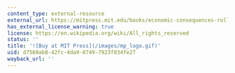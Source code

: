 ```yaml
---
content_type: external-resource
external_url: https://mitpress.mit.edu/books/economic-consequences-rolling-back-welfare-state
has_external_license_warning: true
license: https://en.wikipedia.org/wiki/All_rights_reserved
status: ''
title: '![Buy at MIT Press](/images/mp_logo.gif)'
uid: d7560ab8-42fc-4da9-8749-7923f834fe27
wayback_url: ''
---
```

